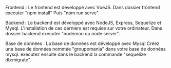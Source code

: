 Frontend :
Le frontend est développé avec VueJS.
Dans dossier frontend executer "npm install"
Puis "npm run serve".


Backend :
Le backend est développé avec NodeJS, Express, Sequelize et Mysql. L'installation de ces derniers  est requise sur votre ordinateur.
Dans dossier backend executer "nodemon ou node server".


Base de données :
La base de données est développé avec Mysql
Créez une base de données nommée "groupomania" dans votre base de données mysql.
executez ensuite dans le backend la commande "sequelize db:migrate".




